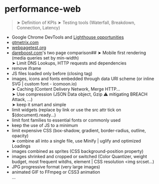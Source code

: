 <!-- This content will not appear in the rendered Markdown -->
<!-- This content will not appear in the rendered Markdown -->
# performance-web

> ➤ Definition of KPIs
➤ Testing tools (Waterfall, Breakdown, Connection, Latency)  
- Google Chrome DevTools and  [Lighthouse opportunities](https://developer.chrome.com/docs/lighthouse/performance/)  
- [gtmetrix.com](https://gtmetrix.com/)  
- [webpagetest.org](https://www.webpagetest.org/)  
- [dareboost.com](https://www.dareboost.com/fr/compare)'s two page comparison##
➤ Mobile first rendering (media queries set by min-width)  
➤ Limit DNS Lookups, HTTP requests and dependencies  
- remove iframe  
- JS files loaded only before </body> (closing tag)  
- images, icons and fonts embedded through data URI scheme (or inline SVG | custom font - icomoon.io)  
➤ Caching (Content Delivery Network, Merge HTTP...  
➤ Use compression (JSON Data object, Gzip ⚠️ mitigating BREACH Attack, ...)  
➤ keep it smart and simple  
- limit widgets (replace by link or use the src attr tick on $(document).ready...)  
- limit font families to essential fonts or commonly used  
- keep the use of JS to a minimum  
- limit expensive CSS (box-shadow, gradient, border-radius, outline, opacity)  
➤ combine all into a single file, use Minify | uglify and optimized Loadings  
- images combined as sprites (CSS background-position property)  
- images shrinked and cropped or switched (Color Quantizer, weight budget, most frequent witdhs, <picture> element | CSS resolution <img srcset...)  
- JPG progressive format (very large images)  
- animated GIF to FFmpeg or CSS3 animation  
...  
